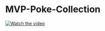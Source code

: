 # MVP-Poke-Collection
[![Watch the video](https://img.youtube.com/vi/T-D1KVIuvjA/maxresdefault.jpg)](https://s3.amazonaws.com/img0.recordit.co/vxwvIQohh0.mp4?AWSAccessKeyId=AKIAUQ5RURZ7ND2T2B6I&Expires=1686358327&Signature=p07Ye8MZx6%2BMNLEMTXOcLiCKUhc%3D)
